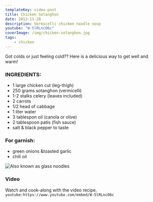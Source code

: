 ```yaml
---
templateKey: video-post
title: Chicken Sotanghon
date: 2012-11-28
description: Vermicelli chicken noodle soup
youtube: "W-5lRLncO6c"
coverImage: /img/chicken-sotanghon.jpg
tags:
    - chicken
---
```


Got colds or just feeling cold?? Here is a delicious way to get well and warm!

### INGREDIENTS:
* 1 large chicken cut (leg-thigh)
* 250 grams sotanghon (vermicelli)
* 1-2 stalks celery (leaves included)
* 2 carrots
* 1/2 head of cabbage
* 1 liter water
* 3 tablespon oil (canola or olive)
* 2 tablespoon patis (fish sauce)
* salt & black pepper to taste

### For garnish:
* green onions &toasted garlic
* chili oil

![Also known as glass noodles](/img/vermecelli-noodles.jpg)

### Video
Watch and cook-along with the video recipe.
`youtube:https://www.youtube.com/embed/W-5lRLncO6c`


